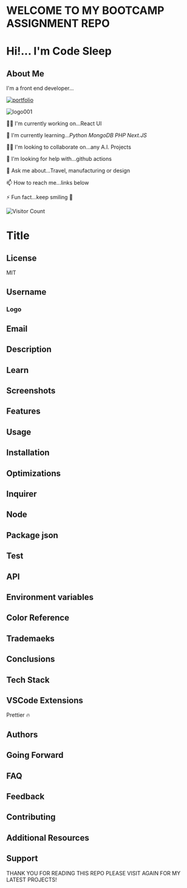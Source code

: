 
# WELCOME TO MY BOOTCAMP ASSIGNMENT REPO

# Hi!... I'm Code Sleep

## About Me

I'm a front end developer...

[![portfolio](https://img.shields.io/badge/my_portfolio-000?style=for-the-badge&logo=ko-fi&logoColor=white)](https://codesleeps.github.io/Bootstrap-Portfolio/)

![logo001](https://user-images.githubusercontent.com/125808990/236808958-deddef64-0c3e-4e5b-92ce-84166aa87fc6.png)

👩‍💻 I'm currently working on...React UI

🧠 I'm currently learning..._Python_ _MongoDB_ _PHP_ _Next.JS_

👯‍♀️ I'm looking to collaborate on...any A.I. Projects

🤔 I'm looking for help with...github actions

💬 Ask me about...Travel, manufacturing or design

📫 How to reach me...links below

⚡️ Fun fact...keep smiling 🤖

![Visitor Count](https://profile-counter.glitch.me/codesleeps/count.svg)

# Title
  
## License

  MIT

## Username
  
### Logo
  
## Email
  
## Description
  
## Learn
  
## Screenshots
  
## Features
  
## Usage
  
## Installation
  
## Optimizations
  
## Inquirer
  
## Node
  
## Package json
  
## Test
  
## API
  
## Environment variables
  
## Color Reference
  
## Trademaeks
  
## Conclusions
  
## Tech Stack
  
## VSCode Extensions

  Prettier 🔥

## Authors
  
## Going Forward
  
## FAQ
  
## Feedback
  
## Contributing
  
## Additional Resources
  
## Support
  
  THANK YOU FOR READING THIS REPO PLEASE VISIT AGAIN FOR MY LATEST PROJECTS!
  